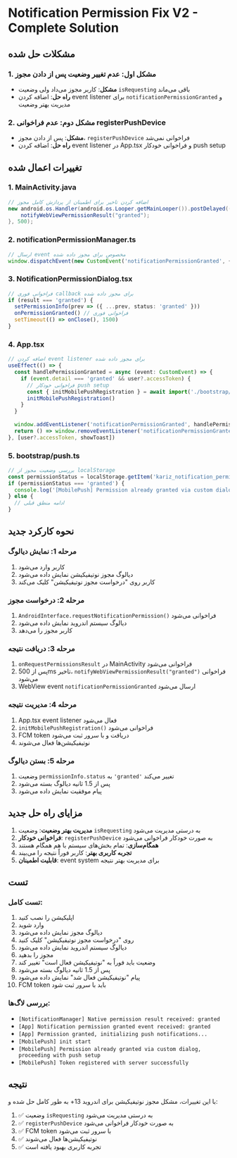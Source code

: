 # Notification Permission Fix V2 - Complete Solution

## مشکلات حل شده

### 1. مشکل اول: عدم تغییر وضعیت پس از دادن مجوز
- **مشکل**: کاربر مجوز می‌داد ولی وضعیت `isRequesting` باقی می‌ماند
- **راه حل**: اضافه کردن event listener برای `notificationPermissionGranted` و مدیریت بهتر وضعیت

### 2. مشکل دوم: عدم فراخوانی registerPushDevice
- **مشکل**: پس از دادن مجوز، `registerPushDevice` فراخوانی نمی‌شد
- **راه حل**: اضافه کردن event listener در App.tsx و فراخوانی خودکار push setup

## تغییرات اعمال شده

### 1. MainActivity.java
```java
// اضافه کردن تاخیر برای اطمینان از پردازش کامل مجوز
new android.os.Handler(android.os.Looper.getMainLooper()).postDelayed(() -> {
    notifyWebViewPermissionResult("granted");
}, 500);
```

### 2. notificationPermissionManager.ts
```typescript
// ارسال event مخصوص برای مجوز داده شده
window.dispatchEvent(new CustomEvent('notificationPermissionGranted', { detail: 'granted' }))
```

### 3. NotificationPermissionDialog.tsx
```typescript
// فراخوانی فوری callback برای مجوز داده شده
if (result === 'granted') {
  setPermissionInfo(prev => ({ ...prev, status: 'granted' }))
  onPermissionGranted() // فراخوانی فوری
  setTimeout(() => onClose(), 1500)
}
```

### 4. App.tsx
```typescript
// اضافه کردن event listener برای مجوز داده شده
useEffect(() => {
  const handlePermissionGranted = async (event: CustomEvent) => {
    if (event.detail === 'granted' && user?.accessToken) {
      // فراخوانی خودکار push setup
      const { initMobilePushRegistration } = await import('./bootstrap/push')
      initMobilePushRegistration()
    }
  }
  
  window.addEventListener('notificationPermissionGranted', handlePermissionGranted)
  return () => window.removeEventListener('notificationPermissionGranted', handlePermissionGranted)
}, [user?.accessToken, showToast])
```

### 5. bootstrap/push.ts
```typescript
// بررسی وضعیت مجوز از localStorage
const permissionStatus = localStorage.getItem('kariz_notification_permission')
if (permissionStatus === 'granted') {
  console.log('[MobilePush] Permission already granted via custom dialog, proceeding with push setup')
} else {
  // ادامه منطق قبلی
}
```

## نحوه کارکرد جدید

### مرحله 1: نمایش دیالوگ
1. کاربر وارد می‌شود
2. دیالوگ مجوز نوتیفیکیشن نمایش داده می‌شود
3. کاربر روی "درخواست مجوز نوتیفیکیشن" کلیک می‌کند

### مرحله 2: درخواست مجوز
1. `AndroidInterface.requestNotificationPermission()` فراخوانی می‌شود
2. دیالوگ سیستم اندروید نمایش داده می‌شود
3. کاربر مجوز را می‌دهد

### مرحله 3: دریافت نتیجه
1. `onRequestPermissionsResult` در MainActivity فراخوانی می‌شود
2. پس از 500ms تاخیر، `notifyWebViewPermissionResult("granted")` فراخوانی می‌شود
3. WebView event `notificationPermissionGranted` ارسال می‌شود

### مرحله 4: مدیریت نتیجه
1. App.tsx event listener فعال می‌شود
2. `initMobilePushRegistration()` فراخوانی می‌شود
3. FCM token دریافت و با سرور ثبت می‌شود
4. نوتیفیکیشن‌ها فعال می‌شوند

### مرحله 5: بستن دیالوگ
1. وضعیت `permissionInfo.status` به `'granted'` تغییر می‌کند
2. پس از 1.5 ثانیه دیالوگ بسته می‌شود
3. پیام موفقیت نمایش داده می‌شود

## مزایای راه حل جدید

1. **مدیریت بهتر وضعیت**: وضعیت `isRequesting` به درستی مدیریت می‌شود
2. **فراخوانی خودکار**: `registerPushDevice` به صورت خودکار فراخوانی می‌شود
3. **همگام‌سازی**: تمام بخش‌های سیستم با هم همگام هستند
4. **تجربه کاربری بهتر**: کاربر فوراً نتیجه را می‌بیند
5. **قابلیت اطمینان**: event system برای مدیریت بهتر نتیجه

## تست

### تست کامل:
1. اپلیکیشن را نصب کنید
2. وارد شوید
3. دیالوگ مجوز نمایش داده می‌شود
4. روی "درخواست مجوز نوتیفیکیشن" کلیک کنید
5. دیالوگ سیستم اندروید نمایش داده می‌شود
6. مجوز را بدهید
7. وضعیت باید فوراً به "نوتیفیکیشن فعال است" تغییر کند
8. پس از 1.5 ثانیه دیالوگ بسته می‌شود
9. پیام "نوتیفیکیشن فعال شد" نمایش داده می‌شود
10. FCM token باید با سرور ثبت شود

### بررسی لاگ‌ها:
- `[NotificationManager] Native permission result received: granted`
- `[App] Notification permission granted event received: granted`
- `[App] Permission granted, initializing push notifications...`
- `[MobilePush] init start`
- `[MobilePush] Permission already granted via custom dialog, proceeding with push setup`
- `[MobilePush] Token registered with server successfully`

## نتیجه

با این تغییرات، مشکل مجوز نوتیفیکیشن برای اندروید 13+ به طور کامل حل شده و:

1. ✅ وضعیت `isRequesting` به درستی مدیریت می‌شود
2. ✅ `registerPushDevice` به صورت خودکار فراخوانی می‌شود
3. ✅ FCM token با سرور ثبت می‌شود
4. ✅ نوتیفیکیشن‌ها فعال می‌شوند
5. ✅ تجربه کاربری بهبود یافته است
